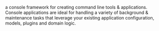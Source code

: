 
a console framework for creating command line tools & applications. Console applications are ideal for handling a variety of background & maintenance tasks that leverage your existing application configuration, models, plugins and domain logic.
